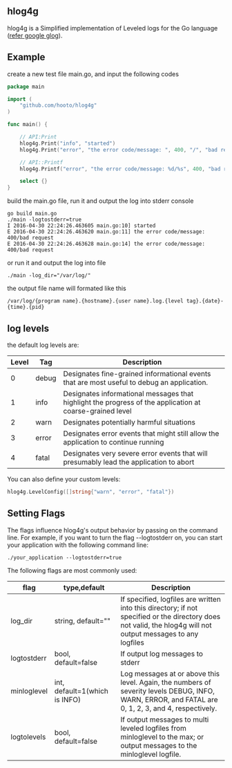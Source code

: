 ## hlog4g
hlog4g is a Simplified implementation of Leveled logs for the Go language ([refer google glog](https://github.com/google/glog)).

## Example

create a new test file main.go, and input the following codes

```go
package main

import (
    "github.com/hooto/hlog4g"
)

func main() {

    // API:Print
    hlog4g.Print("info", "started")
    hlog4g.Print("error", "the error code/message: ", 400, "/", "bad request")

    // API::Printf
    hlog4g.Printf("error", "the error code/message: %d/%s", 400, "bad request")

    select {}
}
```

build the main.go file, run it and output the log into stderr console

```shell
go build main.go
./main -logtostderr=true
I 2016-04-30 22:24:26.463605 main.go:10] started
E 2016-04-30 22:24:26.463620 main.go:11] the error code/message: 400/bad request
E 2016-04-30 22:24:26.463628 main.go:14] the error code/message: 400/bad request
```

or run it and output the log into file
```shell
./main -log_dir="/var/log/"
```

the output file name will formated like this

```
/var/log/{program name}.{hostname}.{user name}.log.{level tag}.{date}-{time}.{pid}
```

## log levels
the default log levels are:

| Level | Tag | Description |
| --- | --- | --- |
| 0 | debug | Designates fine-grained informational events that are most useful to debug an application.|
| 1 | info | Designates informational messages that highlight the progress of the application at coarse-grained level|
| 2 | warn | Designates potentially harmful situations|
| 3 | error | Designates error events that might still allow the application to continue running|
| 4 | fatal | Designates very severe error events that will presumably lead the application to abort|


You can also define your custom levels:
```go
hlog4g.LevelConfig([]string{"warn", "error", "fatal"})
```

## Setting Flags

The flags influence hlog4g's output behavior by passing on the command line. For example, if you want to turn the flag --logtostderr on, you can start your application with the following command line:

``` shell
./your_application --logtostderr=true
```

The following flags are most commonly used:

| flag | type,default | Description |
| --- | --- | --- |
| log_dir | string, default="" | If specified, logfiles are written into this directory; if not specified or the directory does not valid, the hlog4g will not output messages to any logfiles|
| logtostderr | bool, default=false | If output log messages to stderr|
| minloglevel | int, default=1(which is INFO) | Log messages at or above this level. Again, the numbers of severity levels DEBUG, INFO, WARN, ERROR, and FATAL are 0, 1, 2, 3, and 4, respectively.|
| logtolevels | bool, default=false | If output messages to multi leveled logfiles from minloglevel to the max; or output messages to the minloglevel logfile.|



